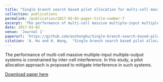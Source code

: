 ```yaml
---
title: "Single branch search based pilot allocation for multi-cell massive multiple-input multiple-output systems"
collection: publications
permalink: /publication/2017-03-02-paper-title-number-7
excerpt: 'The performance of multi-cell massive multiple-input multiple-output systems is constrained by inter-cell interference. In this study, a pilot allocation approach is proposed to mitigate interference in such systems.'
date: 2017-03-02
venue: 'Journal 1'
paperurl: 'https://github.com/anzhonghu/Single-branch-search-based-pilot-allocation-for-multi-cell-massive-multiple-input-multiple-output-sy'
citation: 'A. Hu and H. Wang,  "Single branch search based pilot allocation for multi-cell massive multiple-input multiple-output systems," <i>IET Commun.</i>, vol. 11, no. 5, pp. 726-732, Mar. 2017.'
---
```

The performance of multi-cell massive multiple-input multiple-output systems is constrained by inter-cell interference. In this study, a pilot allocation approach is proposed to mitigate interference in such systems.

[Download paper here](https://github.com/anzhonghu/Single-branch-search-based-pilot-allocation-for-multi-cell-massive-multiple-input-multiple-output-sy)
